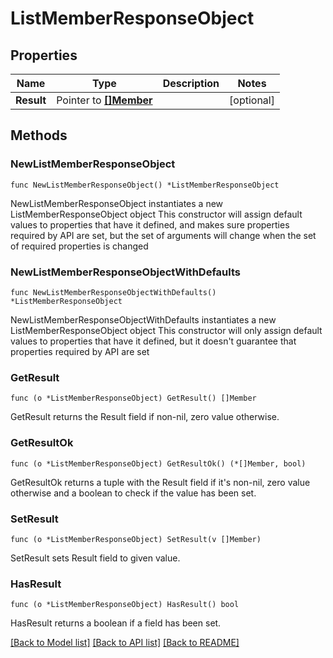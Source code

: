 # ListMemberResponseObject

## Properties

Name | Type | Description | Notes
------------ | ------------- | ------------- | -------------
**Result** | Pointer to [**[]Member**](Member.md) |  | [optional] 

## Methods

### NewListMemberResponseObject

`func NewListMemberResponseObject() *ListMemberResponseObject`

NewListMemberResponseObject instantiates a new ListMemberResponseObject object
This constructor will assign default values to properties that have it defined,
and makes sure properties required by API are set, but the set of arguments
will change when the set of required properties is changed

### NewListMemberResponseObjectWithDefaults

`func NewListMemberResponseObjectWithDefaults() *ListMemberResponseObject`

NewListMemberResponseObjectWithDefaults instantiates a new ListMemberResponseObject object
This constructor will only assign default values to properties that have it defined,
but it doesn't guarantee that properties required by API are set

### GetResult

`func (o *ListMemberResponseObject) GetResult() []Member`

GetResult returns the Result field if non-nil, zero value otherwise.

### GetResultOk

`func (o *ListMemberResponseObject) GetResultOk() (*[]Member, bool)`

GetResultOk returns a tuple with the Result field if it's non-nil, zero value otherwise
and a boolean to check if the value has been set.

### SetResult

`func (o *ListMemberResponseObject) SetResult(v []Member)`

SetResult sets Result field to given value.

### HasResult

`func (o *ListMemberResponseObject) HasResult() bool`

HasResult returns a boolean if a field has been set.


[[Back to Model list]](../README.md#documentation-for-models) [[Back to API list]](../README.md#documentation-for-api-endpoints) [[Back to README]](../README.md)


